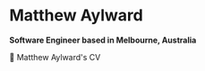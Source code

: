 # Matthew Aylward 

__Software Engineer based in Melbourne, Australia__ <br>

📃 Matthew Aylward's CV
